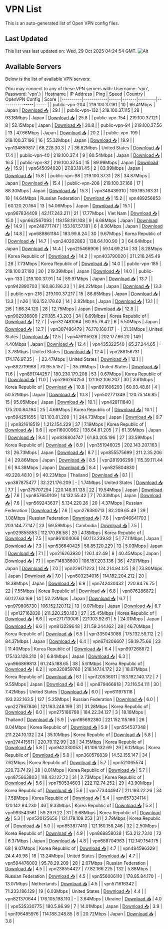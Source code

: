 # VPN List

This is an auto-generated list of Open VPN config files.

## Last Updated

This list was last updated on: Wed, 29 Oct 2025 04:24:54 GMT.
![Alt](https://repobeats.axiom.co/api/embed/186b98318ef1479477931607c1ad7d823f12451f.svg "Repobeats analytics image")

## Available Servers

Below is the list of available VPN servers:

(You may connect to any of these VPN servers with: Username: 'vpn', Password: 'vpn'.)
| Hostname | IP Address | Ping | Speed | Country | OpenVPN Config | Score |
|----------|------------|------|-------|---------|----------------| ----- |
| public-vpn-204 | 219.100.37.181 | 10 | 66.41Mbps | Japan | [Download 📥](./configs/server_0_JP.ovpn) | 29.1 |
| public-vpn-132 | 219.100.37.115 | 28 | 93.18Mbps | Japan | [Download 📥](./configs/server_1_JP.ovpn) | 25.8 |
| public-vpn-154 | 219.100.37.121 | 8 | 52.15Mbps | Japan | [Download 📥](./configs/server_2_JP.ovpn) | 20.8 |
| public-vpn-94 | 219.100.37.56 | 13 | 47.66Mbps | Japan | [Download 📥](./configs/server_3_JP.ovpn) | 20.2 |
| public-vpn-199 | 219.100.37.196 | 16 | 55.32Mbps | Japan | [Download 📥](./configs/server_4_JP.ovpn) | 19.9 |
| vpn134859817 | 66.228.30.3 | 7 | 36.82Mbps | United States | [Download 📥](./configs/server_5_US.ovpn) | 17.4 |
| public-vpn-40 | 219.100.37.4 | 9 | 80.54Mbps | Japan | [Download 📥](./configs/server_6_JP.ovpn) | 16.5 |
| public-vpn-82 | 219.100.37.54 | 15 | 89.99Mbps | Japan | [Download 📥](./configs/server_7_JP.ovpn) | 15.9 |
| vpn645094020 | 27.83.181.45 | 2 | 83.99Mbps | Japan | [Download 📥](./configs/server_8_JP.ovpn) | 15.8 |
| public-vpn-98 | 219.100.37.31 | 28 | 34.87Mbps | Japan | [Download 📥](./configs/server_9_JP.ovpn) | 15.4 |
| public-vpn-208 | 219.100.37.166 | 17 | 88.30Mbps | Japan | [Download 📥](./configs/server_10_JP.ovpn) | 15.3 |
| vpn348439310 | 109.195.163.31 | 18 | 14.64Mbps | Russian Federation | [Download 📥](./configs/server_11_RU.ovpn) | 15.2 |
| vpn489256853 | 60.120.20.164 | 13 | 54.06Mbps | Japan | [Download 📥](./configs/server_12_JP.ovpn) | 15.1 |
| vpn967834409 | 42.117.243.211 | 21 | 17.77Mbps | Viet Nam | [Download 📥](./configs/server_13_VN.ovpn) | 15.0 |
| vpn662567093 | 118.158.191.108 | 9 | 6.68Mbps | Japan | [Download 📥](./configs/server_14_JP.ovpn) | 14.9 |
| vpn248771747 | 153.167.57.181 | 6 | 8.96Mbps | Japan | [Download 📥](./configs/server_15_JP.ovpn) | 14.8 |
| vpn689861184 | 183.99.8.24 | 30 | 9.67Mbps | Korea Republic of | [Download 📥](./configs/server_16_KR.ovpn) | 14.7 |
| vpn240202863 | 138.64.100.90 | 3 | 64.64Mbps | Japan | [Download 📥](./configs/server_17_JP.ovpn) | 14.4 |
| vpn215466906 | 59.14.69.214 | 33 | 8.28Mbps | Korea Republic of | [Download 📥](./configs/server_18_KR.ovpn) | 14.2 |
| vpn403790020 | 211.216.245.49 | 26 | 7.73Mbps | Korea Republic of | [Download 📥](./configs/server_19_KR.ovpn) | 14.0 |
| public-vpn-185 | 219.100.37.193 | 30 | 219.39Mbps | Japan | [Download 📥](./configs/server_20_JP.ovpn) | 14.0 |
| public-vpn-133 | 219.100.37.91 | 14 | 59.97Mbps | Japan | [Download 📥](./configs/server_21_JP.ovpn) | 13.7 |
| vpn942890703 | 160.86.186.23 | 1 | 94.22Mbps | Japan | [Download 📥](./configs/server_22_JP.ovpn) | 13.3 |
| public-vpn-216 | 219.100.37.217 | 15 | 88.65Mbps | Japan | [Download 📥](./configs/server_23_JP.ovpn) | 13.3 |
| n26 | 103.152.178.62 | 14 | 2.82Mbps | Japan | [Download 📥](./configs/server_24_JP.ovpn) | 13.1 |
| 2i6 | 1.66.34.120 | 28 | 12.75Mbps | Japan | [Download 📥](./configs/server_25_JP.ovpn) | 12.8 |
| vpn902936809 | 211.185.43.203 | 34 | 6.69Mbps | Korea Republic of | [Download 📥](./configs/server_26_KR.ovpn) | 12.7 |
| vpn327481064 | 60.95.76.42 | 6 | 5.50Mbps | Japan | [Download 📥](./configs/server_27_JP.ovpn) | 12.7 |
| vpn307486479 | 76.170.160.117 | - | 31.31Mbps | United States | [Download 📥](./configs/server_28_US.ovpn) | 12.5 |
| vpn476115928 | 202.177.66.20 | 149 | 4.40Mbps | Japan | [Download 📥](./configs/server_29_JP.ovpn) | 12.4 |
| vpn435322540 | 65.27.244.65 | - | 3.78Mbps | United States | [Download 📥](./configs/server_30_US.ovpn) | 12.4 |
| vpn288156731 | 174.176.97.35 | - | 23.47Mbps | United States | [Download 📥](./configs/server_31_US.ovpn) | 12.1 |
| vpn892719968 | 70.95.5.157 | - | 35.76Mbps | United States | [Download 📥](./configs/server_32_US.ovpn) | 11.6 |
| vpn891744257 | 180.230.179.208 | 53 | 0.67Mbps | Korea Republic of | [Download 📥](./configs/server_33_KR.ovpn) | 11.0 |
| vpn286264253 | 121.162.106.207 | 30 | 3.61Mbps | Korea Republic of | [Download 📥](./configs/server_34_KR.ovpn) | 10.8 |
| vpn891606293 | 60.93.48.81 | 4 | 50.52Mbps | Japan | [Download 📥](./configs/server_35_JP.ovpn) | 10.3 |
| vpn502771349 | 120.75.146.85 | 15 | 95.05Mbps | Japan | [Download 📥](./configs/server_36_JP.ovpn) | 10.1 |
| vpn428111840 | 175.200.84.194 | 25 | 4.68Mbps | Korea Republic of | [Download 📥](./configs/server_37_KR.ovpn) | 10.1 |
| vpn594251655 | 121.103.81.209 | 1 | 244.73Mbps | Japan | [Download 📥](./configs/server_38_JP.ovpn) | 9.7 |
| vpn821618519 | 1.212.154.229 | 37 | 7.19Mbps | Korea Republic of | [Download 📥](./configs/server_39_KR.ovpn) | 9.6 |
| vpn116000962 | 138.64.81.205 | 7 | 61.39Mbps | Japan | [Download 📥](./configs/server_40_JP.ovpn) | 9.4 |
| vpn836804747 | 61.83.205.196 | 27 | 33.59Mbps | Korea Republic of | [Download 📥](./configs/server_41_KR.ovpn) | 8.9 |
| vpn351946025 | 202.143.207.163 | 13 | 26.73Mbps | Japan | [Download 📥](./configs/server_42_JP.ovpn) | 8.7 |
| vpn855575699 | 211.2.35.206 | 4 | 29.86Mbps | Japan | [Download 📥](./configs/server_43_JP.ovpn) | 8.5 |
| vpn281936298 | 115.39.111.44 | 6 | 94.38Mbps | Japan | [Download 📥](./configs/server_44_JP.ovpn) | 8.4 |
| vpn825804830 | 49.228.48.10 | 9 | 40.23Mbps | Thailand | [Download 📥](./configs/server_45_TH.ovpn) | 8.1 |
| vpn387875477 | 32.221.176.209 | - | 1.74Mbps | United States | [Download 📥](./configs/server_46_US.ovpn) | 7.7 |
| vpn375707294 | 220.148.91.138 | 22 | 19.54Mbps | Japan | [Download 📥](./configs/server_47_JP.ovpn) | 7.6 |
| vpn857650109 | 14.132.55.42 | 7 | 70.33Mbps | Japan | [Download 📥](./configs/server_48_JP.ovpn) | 7.6 |
| vpn569243637 | 5.134.220.26 | 20 | 4.37Mbps | Russian Federation | [Download 📥](./configs/server_49_RU.ovpn) | 7.6 |
| vpn276380713 | 82.209.65.49 | 29 | 1.08Mbps | Russian Federation | [Download 📥](./configs/server_50_RU.ovpn) | 7.6 |
| vpn946641703 | 203.144.77.147 | 23 | 69.59Mbps | Cambodia | [Download 📥](./configs/server_51_KH.ovpn) | 7.5 |
| vpn929855853 | 112.170.86.58 | 29 | 4.18Mbps | Korea Republic of | [Download 📥](./configs/server_52_KR.ovpn) | 7.5 |
| vpn961004066 | 60.113.239.82 | 5 | 77.11Mbps | Japan | [Download 📥](./configs/server_53_JP.ovpn) | 7.3 |
| vpn536640425 | 58.85.120.229 | 13 | 5.03Mbps | Japan | [Download 📥](./configs/server_54_JP.ovpn) | 7.1 |
| vpn216263930 | 126.1.42.49 | 8 | 40.45Mbps | Japan | [Download 📥](./configs/server_55_JP.ovpn) | 7.1 |
| vpn714838600 | 106.157.203.136 | 36 | 47.07Mbps | Japan | [Download 📥](./configs/server_56_JP.ovpn) | 7.0 |
| vpn229171223 | 124.214.94.125 | 8 | 73.80Mbps | Japan | [Download 📥](./configs/server_57_JP.ovpn) | 7.0 |
| vpn603234016 | 114.182.204.212 | 20 | 18.38Mbps | Japan | [Download 📥](./configs/server_58_JP.ovpn) | 6.9 |
| vpn742430432 | 220.84.76.75 | 22 | 7.55Mbps | Korea Republic of | [Download 📥](./configs/server_59_KR.ovpn) | 6.8 |
| vpn876286872 | 60.127.63.169 | 14 | 52.23Mbps | Japan | [Download 📥](./configs/server_60_JP.ovpn) | 6.7 |
| vpn979806730 | 106.152.120.112 | 13 | 9.07Mbps | Japan | [Download 📥](./configs/server_61_JP.ovpn) | 6.7 |
| vpn127162836 | 211.220.250.103 | 27 | 25.45Mbps | Korea Republic of | [Download 📥](./configs/server_62_KR.ovpn) | 6.6 |
| vpn271713006 | 221.103.92.61 | 5 | 24.01Mbps | Japan | [Download 📥](./configs/server_63_JP.ovpn) | 6.6 |
| vpn813229648 | 211.59.244.162 | 28 | 46.70Mbps | Korea Republic of | [Download 📥](./configs/server_64_KR.ovpn) | 6.5 |
| vpn335043086 | 175.132.59.112 | 2 | 84.37Mbps | Japan | [Download 📥](./configs/server_65_JP.ovpn) | 6.4 |
| vpn674206607 | 59.19.75.66 | 23 | 11.40Mbps | Korea Republic of | [Download 📥](./configs/server_66_KR.ovpn) | 6.4 |
| vpn997268872 | 175.133.128.210 | 8 | 6.84Mbps | Japan | [Download 📥](./configs/server_67_JP.ovpn) | 6.3 |
| vpn966869813 | 61.245.188.65 | 38 | 5.61Mbps | Korea Republic of | [Download 📥](./configs/server_68_KR.ovpn) | 6.2 |
| vpn320859760 | 218.147.14.172 | 22 | 18.07Mbps | Korea Republic of | [Download 📥](./configs/server_69_KR.ovpn) | 6.1 |
| vpn120536011 | 153.192.140.172 | 7 | 9.55Mbps | Japan | [Download 📥](./configs/server_70_JP.ovpn) | 6.0 |
| vpn879466818 | 73.116.54.111 | 30 | 7.42Mbps | United States | [Download 📥](./configs/server_71_US.ovpn) | 6.0 |
| vpn611975118 | 193.232.163.5 | 127 | 5.25Mbps | Russian Federation | [Download 📥](./configs/server_72_RU.ovpn) | 6.0 |
| vpn227967846 | 121.163.248.199 | 31 | 31.28Mbps | Korea Republic of | [Download 📥](./configs/server_73_KR.ovpn) | 6.0 |
| vpn275186768 | 184.22.34.127 | 3 | 18.16Mbps | Thailand | [Download 📥](./configs/server_74_TH.ovpn) | 5.9 |
| vpn165692380 | 221.152.115.166 | 26 | 8.04Mbps | Korea Republic of | [Download 📥](./configs/server_75_KR.ovpn) | 5.9 |
| vpn554537348 | 211.224.10.132 | 24 | 35.10Mbps | Korea Republic of | [Download 📥](./configs/server_76_KR.ovpn) | 5.8 |
| vpn274415511 | 220.79.112.99 | 28 | 34.15Mbps | Korea Republic of | [Download 📥](./configs/server_77_KR.ovpn) | 5.8 |
| vpn942330053 | 61.106.132.69 | 29 | 6.12Mbps | Korea Republic of | [Download 📥](./configs/server_78_KR.ovpn) | 5.8 |
| vpn360576839 | 14.52.155.147 | 34 | 7.62Mbps | Korea Republic of | [Download 📥](./configs/server_79_KR.ovpn) | 5.7 |
| vpn521065574 | 220.73.74.19 | 28 | 8.01Mbps | Korea Republic of | [Download 📥](./configs/server_80_KR.ovpn) | 5.7 |
| vpn875663803 | 118.43.122.72 | 31 | 2.73Mbps | Korea Republic of | [Download 📥](./configs/server_81_KR.ovpn) | 5.6 |
| vpn750534603 | 222.112.74.252 | 29 | 43.90Mbps | Korea Republic of | [Download 📥](./configs/server_82_KR.ovpn) | 5.6 |
| vpn773444947 | 211.193.22.26 | 34 | 7.58Mbps | Korea Republic of | [Download 📥](./configs/server_83_KR.ovpn) | 5.4 |
| vpn657334114 | 120.142.94.230 | 46 | 9.33Mbps | Korea Republic of | [Download 📥](./configs/server_84_KR.ovpn) | 5.3 |
| vpn993543561 | 59.29.9.22 | 31 | 9.68Mbps | Korea Republic of | [Download 📥](./configs/server_85_KR.ovpn) | 5.3 |
| vpn520125656 | 121.179.109.253 | 31 | 2.79Mbps | Korea Republic of | [Download 📥](./configs/server_86_KR.ovpn) | 5.0 |
| vpn853877410 | 121.160.158.246 | 32 | 2.50Mbps | Korea Republic of | [Download 📥](./configs/server_87_KR.ovpn) | 4.9 |
| vpn868858038 | 153.212.73.10 | 72 | 6.37Mbps | Japan | [Download 📥](./configs/server_88_JP.ovpn) | 4.8 |
| vpn686704963 | 112.149.154.175 | 68 | 9.07Mbps | Korea Republic of | [Download 📥](./configs/server_89_KR.ovpn) | 4.7 |
| vpn484596329 | 24.4.49.98 | 18 | 13.24Mbps | United States | [Download 📥](./configs/server_90_US.ovpn) | 4.7 |
| vpn594476003 | 95.78.29.209 | 28 | 2.07Mbps | Russian Federation | [Download 📥](./configs/server_91_RU.ovpn) | 4.5 |
| vpn238554427 | 77.82.166.225 | 132 | 5.88Mbps | Russian Federation | [Download 📥](./configs/server_92_RU.ovpn) | 4.5 |
| vpn556006110 | 178.85.84.170 | - | 13.07Mbps | Netherlands | [Download 📥](./configs/server_93_NL.ovpn) | 4.5 |
| vpn571616342 | 71.233.186.129 | 19 | 6.03Mbps | United States | [Download 📥](./configs/server_94_US.ovpn) | 4.4 |
| vpn821370644 | 176.105.198.110 | - | 3.64Mbps | Ukraine | [Download 📥](./configs/server_95_UA.ovpn) | 4.0 |
| vpn535330775 | 180.5.86.99 | 7 | 14.01Mbps | Japan | [Download 📥](./configs/server_96_JP.ovpn) | 3.9 |
| vpn196485976 | 114.188.248.85 | 6 | 20.72Mbps | Japan | [Download 📥](./configs/server_97_JP.ovpn) | 3.8 |
